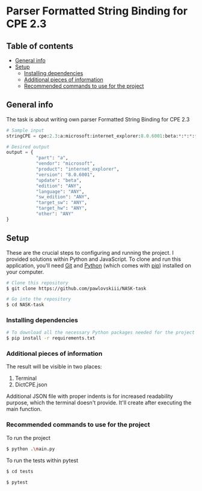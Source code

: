 # Parser Formatted String Binding for CPE 2.3

## Table of contents

- [General info](#general-info)
- [Setup](#setup)
  - [Installing dependencies](#installing-dependencies)
  - [Additional pieces of information](#additional-pieces-of-information)
  - [Recommended commands to use for the project](#recommended-commands-to-use-for-the-project)

## General info

The task is about writing own parser Formatted String Binding for CPE 2.3

```python
# Sample input
stringCPE = cpe:2.3:a:microsoft:internet_explorer:8.0.6001:beta:*:*:*:*:*:*

# Desired output
output = {
           "part": "a",
           "vendor": "microsoft",
           "product": "internet_explorer",
           "version": "8.0.6001",
           "update": "beta",
           "edition": "ANY",
           "language": "ANY",
           "sw_edition": "ANY",
           "target_sw": "ANY",
           "target_hw": "ANY",
           "other": "ANY"
}
```

## Setup

These are the crucial steps to configuring and running the project. I provided solutions within Python and JavaScript.
To clone and run this application, you'll need [Git](https://git-scm.com) and [Python](https://www.python.org/downloads/) (which comes with [pip](https://pip.pypa.io/en/stable/installation/)) installed on your computer.

```bash
# Clone this repository
$ git clone https://github.com/pawlovskiii/NASK-task

# Go into the repository
$ cd NASK-task
```

### Installing dependencies

```bash
# To download all the necessary Python packages needed for the project
$ pip install -r requirements.txt
```

### Additional pieces of information

The result will be visible in two places:

1. Terminal
2. DictCPE.json

Additional JSON file with proper indents is for increased readability purpose, which the terminal doesn't provide. It'll create after executing the main function.

### Recommended commands to use for the project

To run the project

```bash
$ python .\main.py
```

To run the tests within pytest

```bash
$ cd tests

$ pytest
```
